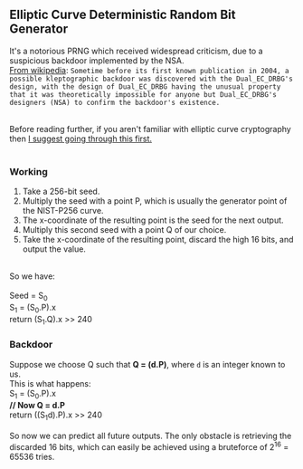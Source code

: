 ## Elliptic Curve Deterministic Random Bit Generator
It's a notorious PRNG which received widespread criticism, due to a suspicious backdoor implemented by the NSA. <br>
[From wikipedia](https://en.wikipedia.org/wiki/Dual_EC_DRBG): `Sometime before its first known publication in 2004, a possible kleptographic backdoor was discovered with the Dual_EC_DRBG's design, with the design of Dual_EC_DRBG having the unusual property that it was theoretically impossible for anyone but Dual_EC_DRBG's designers (NSA) to confirm the backdoor's existence.`<br><br>

Before reading further, if you aren't familiar with elliptic curve cryptography then [I suggest going through this first.](https://github.com/Nightshade999/Elliptic-Curve-Cryptography)<br><br>

### Working
1) Take a 256-bit seed.<br>
2) Multiply the seed with a point P, which is usually the generator point of the NIST-P256 curve. <br>
3) The x-coordinate of the resulting point is the seed for the next output. <br>
4) Multiply this second seed with a point Q of our choice. <br>
5) Take the x-coordinate of the resulting point, discard the high 16 bits, and output the value. <br>
<br>
So we have:<br><br>
Seed = S<sub>0</sub> <br>
S<sub>1</sub> = (S<sub>0</sub>.P).x <br>
return (S<sub>1</sub>.Q).x >> 240 <br>

### Backdoor
Suppose we choose Q such that **Q = (d.P)**, where `d` is an integer known to us.<br>
This is what happens:<br>
S<sub>1</sub> = (S<sub>0</sub>.P).x <br>
**// Now Q = d.P** <br>
return ((S<sub>1</sub>d).P).x >> 240 <br>
<br>
So now we can predict all future outputs. The only obstacle is retrieving the discarded 16 bits, which can easily be achieved using a bruteforce of 2<sup>16</sup> = 65536 tries.





